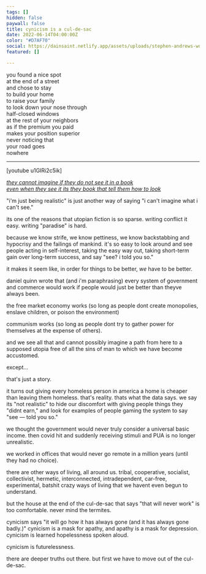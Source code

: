 ```yaml
---
tags: []
hidden: false
paywall: false
title: cynicism is a cul-de-sac
date: 2022-06-14T04:00:00Z
color: "#D7AF70"
social: https://dainsaint.netlify.app/assets/uploads/stephen-andrews-wdh2ukjb0lu-unsplash.jpg
featured: []

---
```

you found a nice spot  
at the end of a street  
and chose to stay  
to build your home  
to raise your family  
to look down your nose through  
half-closed windows  
at the rest of your neighbors  
as if the premium you paid  
makes your position superior  
never noticing that  
your road goes  
nowhere
>
***

[youtube u1GIRi2c5ik]

[_they cannot imagine if they do not see it in a book  
even when they see it its they book that tell them how to look_](https://www.youtube.com/watch?v=u1GIRi2c5ik)

"i'm just being realistic" is just another way of saying "i can't imagine what i can't see."

its one of the reasons that utopian fiction is so sparse. writing conflict it easy. writing "paradise" is hard.

because we know strife, we know pettiness, we know backstabbing and hypocrisy and the failings of mankind. it's so easy to look around and see people acting in self-interest, taking the easy way out, taking short-term gain over long-term success, and say "see? i told you so."

it makes it seem like, in order for things to be better, _we_ have to be better.

daniel quinn wrote that (and i'm paraphrasing) every system of government and commerce would work if people would just be better than theyve always been.

the free market economy works (so long as people dont create monopolies, enslave children, or poison the environment)

communism works (so long as people dont try to gather power for themselves at the expense of others).

and we see all that and cannot possibly imagine a path from here to a supposed utopia free of all the sins of man to which we have become accustomed.

except...

that's just a story.

it turns out giving every homeless person in america a home is cheaper than leaving them homeless. that's reality. thats what the data says. we say its "not realistic" to hide our discomfort with giving people things they "didnt earn," and look for examples of people gaming the system to say "see — told you so."

we thought the government would never truly consider a universal basic income. then covid hit and suddenly receiving stimuli and PUA is no longer unrealistic.

we worked in offices that would never go remote in a million years (until they had no choice).

there are other ways of living, all around us. tribal, cooperative, socialist, collectivist, hermetic, interconnected, intradependent, car-free, experimental, batshit crazy ways of living that we havent even begun to understand.

but the house at the end of the cul-de-sac that says "that will never work" is too comfortable. never mind the termites.

cynicism says "it will go how it has always gone (and it has always gone badly.)" cynicism is a mask for apathy, and apathy is a mask for depression. cynicism is learned hopelessness spoken aloud.

cynicism is futurelessness.

there are deeper truths out there. but first we have to move out of the cul-de-sac.